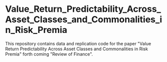 # Value_Return_Predictability_Across_Asset_Classes_and_Commonalities_in_Risk_Premia
This repository contains data and replication code for the paper "Value Return Predictability Across Asset Classes and Commonalities in Risk Premia" forth coming "Review of Finance". 
